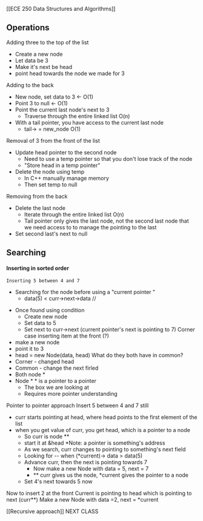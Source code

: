 [[ECE 250 Data Structures and Algorithms]]

## Operations
Adding three to the top of the list
* Create a new node
* Let data be 3
* Make it's next be head
* point head towards the node we made for 3

Adding to the back
* New node, set data to 3 <- O(1)
* Point 3 to null <- O(1)
* Point the current last node's next to 3 
	* Traverse through the entire linked list O(n)
* With a tail pointer, you have access to the current last node 
	* tail-> = new_node O(1)

Removal of 3 from the front of the list
* Update head pointer to the second node
	* Need to use a temp pointer so that you don't lose track of the node
	* "Store head in a temp pointer"
* Delete the node using temp
	* In C++ manually manage memory
	* Then set temp to null 

Removing from the back
- Delete the last node
	- Iterate through the entire linked list O(n)
	- Tail pointer only gives the last node, not the second last node that we need access to to manage the pointing to the last
- Set second last's next to null 

## Searching 

#### Inserting in sorted order 
	Inserting 5 between 4 and 7
- Searching for the node before using a "current pointer "
	* data(5) <   curr->next->data    // 
* Once found using condition
	* Create new node
	* Set data to 5
	* Set next to curr->next (current pointer's next is pointing to 7)
Corner case inserting item at the front (?)
* make a new node
* point it to 3
* head = new Node(data, head)
What do they both have in common?
* Corner - changed head
* Common - change the next firled
* Both node *
* Node * * is a pointer to a pointer 
	* The box we are looking at 
	* Requires more pointer understanding 

Pointer to pointer approach
	Insert 5 between 4 and 7 still
* curr starts pointing at head, where head points to the first element of the list
* when you get value of curr, you get head,  which is a pointer to a node
	* So curr is node **
	* start it at &head 
	*Note: a pointer is something's address
	* As we search, curr changes to pointing to something's next field
	* Looking for -- when (*current)-> data > data(5)
	* Advance curr, then the next is pointing towards 7
		* Now make a new Node with data = 5, next = 7
		* ** curr gives us the node, *current gives the pointer to a node 
	* Set 4's next towards 5 now 

Now to insert 2 at the front 
	Current is pointing to head which is pointing to next (curr**)
	Make a new Node with data =2, next = *current

[[Recursive approach]]
NEXT CLASS
	
